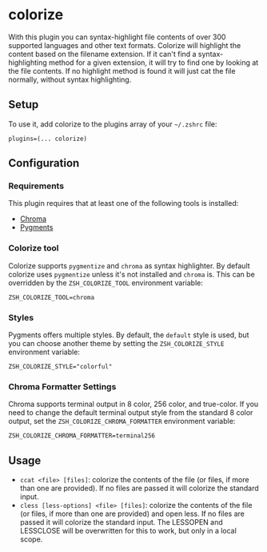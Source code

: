 # colorize
With this plugin you can syntax-highlight file contents of over 300 supported languages and other text formats.
Colorize will highlight the content based on the filename extension. If it can't find a syntax-highlighting
method for a given extension, it will try to find one by looking at the file contents. If no highlight method
is found it will just cat the file normally, without syntax highlighting.
## Setup
To use it, add colorize to the plugins array of your `~/.zshrc` file:
```
plugins=(... colorize)
```
## Configuration
### Requirements
This plugin requires that at least one of the following tools is installed:
* [Chroma](https://github.com/alecthomas/chroma)
* [Pygments](https://pygments.org/download/)
### Colorize tool
Colorize supports `pygmentize` and `chroma` as syntax highlighter. By default colorize uses `pygmentize` unless it's not installed and `chroma` is. This can be overridden by the `ZSH_COLORIZE_TOOL` environment variable:
```
ZSH_COLORIZE_TOOL=chroma
```
### Styles
Pygments offers multiple styles. By default, the `default` style is used, but you can choose another theme by setting the `ZSH_COLORIZE_STYLE` environment variable:
```
ZSH_COLORIZE_STYLE="colorful"
```
### Chroma Formatter Settings
Chroma supports terminal output in 8 color, 256 color, and true-color. If you need to change the default terminal output style from the standard 8 color output, set the `ZSH_COLORIZE_CHROMA_FORMATTER` environment variable:
```
ZSH_COLORIZE_CHROMA_FORMATTER=terminal256
```
## Usage
* `ccat <file> [files]`: colorize the contents of the file (or files, if more than one are provided).
  If no files are passed it will colorize the standard input.
* `cless [less-options] <file> [files]`: colorize the contents of the file (or files, if more than one are provided) and open less.
  If no files are passed it will colorize the standard input.
  The LESSOPEN and LESSCLOSE will be overwritten for this to work, but only in a local scope.

